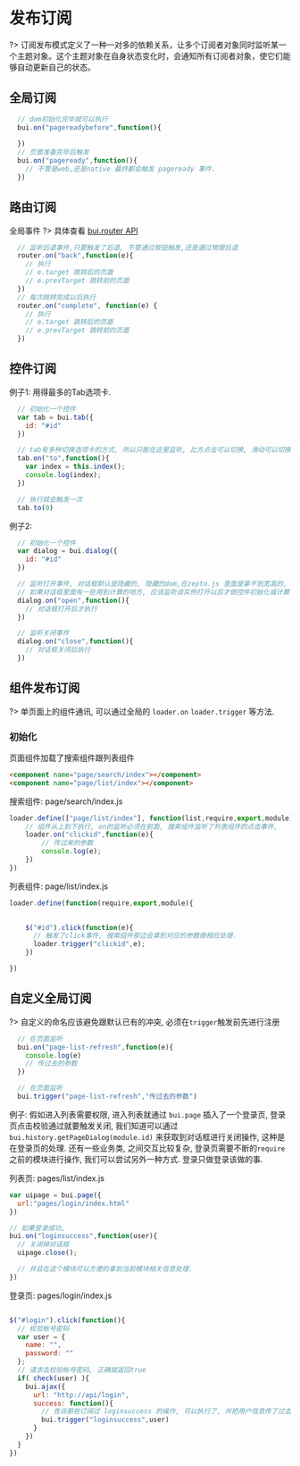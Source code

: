 # 发布订阅

?> 订阅发布模式定义了一种一对多的依赖关系，让多个订阅者对象同时监听某一个主题对象。这个主题对象在自身状态变化时，会通知所有订阅者对象，使它们能够自动更新自己的状态。


## 全局订阅

```js
  // dom初始化完毕就可以执行
  bui.on("pagereadybefore",function(){
    
  })
  // 页面准备完毕后触发
  bui.on("pageready",function(){
    // 不管是web,还是native 最终都会触发 pageready 事件.
  })

```

## 路由订阅

全局事件
?> 具体查看 [bui.router API](http://www.easybui.com/demo/api/classes/bui.router.html)
```js
  // 监听后退事件,只要触发了后退, 不管通过按钮触发,还是通过物理后退
  router.on("back",function(e){
    // 执行 
    // e.target 跳转后的页面
    // e.prevTarget 跳转前的页面
  })
  // 每次跳转完成以后执行
  router.on("complete", function(e) {
    // 执行 
    // e.target 跳转后的页面
    // e.prevTarget 跳转前的页面
  })
```

## 控件订阅

例子1: 用得最多的Tab选项卡.

```js
  // 初始化一个控件
  var tab = bui.tab({
    id: "#id"
  })

  // tab有多种切换选项卡的方式, 所以只能在这里监听, 比方点击可以切换, 滑动可以切换, 直接调用to也可以触发. 
  tab.on("to",function(){
    var index = this.index();
    console.log(index);
  })

  // 执行就会触发一次
  tab.to(0)

```

例子2: 
```js
  // 初始化一个控件
  var dialog = bui.dialog({
    id: "#id"
  })

  // 监听打开事件, 对话框默认是隐藏的, 隐藏的dom,在zepto.js 里面是拿不到宽高的, 
  // 如果对话框里面有一些用到计算的地方, 应该监听该实例打开以后才做控件初始化或计算.
  dialog.on("open",function(){
    // 对话框打开后才执行
  })

  // 监听关闭事件
  dialog.on("close",function(){
    // 对话框关闭后执行
  })

```


## 组件发布订阅

?> 单页面上的组件通讯, 可以通过全局的 `loader.on` `loader.trigger` 等方法. 

### 初始化

页面组件加载了搜索组件跟列表组件

```html
<component name="page/search/index"></component>
<component name="page/list/index"></component>
```


搜索组件: page/search/index.js

```js
loader.define(["page/list/index"], function(list,require,export,module){
    // 组件从上到下执行, on的监听必须在前面, 搜索组件监听了列表组件的点击事件, 
    loader.on("clickid",function(e){
        // 传过来的参数
        console.log(e);
    })
})
```

列表组件: page/list/index.js
```js
loader.define(function(require,export,module){
    

    $("#id").click(function(e){
      // 触发了click事件, 搜索组件那边会拿到对应的参数做相应处理.
      loader.trigger("clickid",e);
    })

})
```


## 自定义全局订阅

?> 自定义的命名应该避免跟默认已有的冲突, 必须在`trigger`触发前先进行注册
```js
  // 在页面监听
  bui.on("page-list-refresh",function(e){
    console.log(e)
    // 传过去的参数
  })
```
```js
  // 在页面监听
  bui.trigger("page-list-refresh","传过去的参数")
```

例子: 假如进入列表需要权限, 进入列表就通过 `bui.page` 插入了一个登录页, 登录页点击校验通过就要触发关闭, 我们知道可以通过 `bui.history.getPageDialog(module.id)` 来获取到对话框进行关闭操作, 这种是在登录页的处理. 还有一些业务类, 之间交互比较复杂, 登录页需要不断的`require`之前的模块进行操作, 我们可以尝试另外一种方式. 登录只做登录该做的事. 

列表页: pages/list/index.js
```js
var uipage = bui.page({
  url:"pages/login/index.html"
})

// 如果登录成功, 
bui.on("loginsuccess",function(user){
  // 关闭掉对话框
  uipage.close();

  // 并且在这个模块可以方便的拿到当前模块相关信息处理.
})

```

登录页: pages/login/index.js
```js

$("#login").click(function(){
  // 校验帐号密码
  var user = {
    name: "",
    password: ""
  };
  // 请求去校验帐号密码, 正确就返回true
  if( check(user) ){
    bui.ajax({
      url: "http://api/login",
      success: function(){
        // 告诉那些订阅过 loginsuccess 的操作, 可以执行了, 并把用户信息传了过去.
        bui.trigger("loginsuccess",user)
      }
    })
  }
})

```
